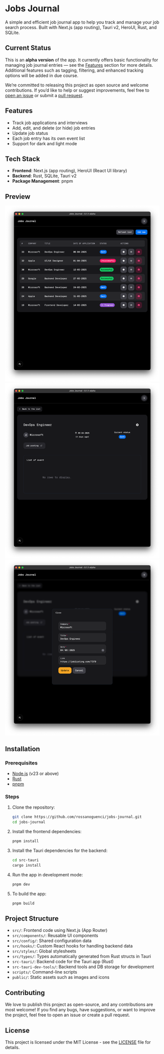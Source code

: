 # Jobs Journal

A simple and efficient job journal app to help you track and manage your job search process. Built with Next.js (app routing), Tauri v2, HeroUI, Rust, and SQLite.

## Current Status

This is an **alpha version** of the app. It currently offers basic functionality for managing job journal entries — see the [Features](#features) section for more details. Additional features such as tagging, filtering, and enhanced tracking options will be added in due course.

We’re committed to releasing this project as open source and welcome contributions. If you’d like to help or suggest improvements, feel free to [open an issue](https://github.com/rossanoguenci/jobs-journal/issues) or submit a [pull request](https://github.com/rossanoguenci/jobs-journal/pulls).

## Features

- Track job applications and interviews
- Add, edit, and delete (or hide) job entries
- Update job status
- Each job entry has its own event list
- Support for dark and light mode


## Tech Stack

- **Frontend**: Next.js (app routing), HeroUI (React UI library)
- **Backend**: Rust, SQLite, Tauri v2
- **Package Management**: pnpm

## Preview

![Preview of Jobs Journal](preview/preview_1.png)
![Preview of Jobs Journal](preview/preview_2.png)
![Preview of Jobs Journal](preview/preview_3.png)


## Installation

### Prerequisites

- [Node.js](https://nodejs.org/) (v23 or above)
- [Rust](https://www.rust-lang.org/)
- [pnpm](https://pnpm.io/)

### Steps

1. Clone the repository:

    ```bash
    git clone https://github.com/rossanoguenci/jobs-journal.git
    cd jobs-journal
    ```

2. Install the frontend dependencies:

    ```bash
    pnpm install
    ```

3. Install the Tauri dependencies for the backend:

    ```bash
    cd src-tauri
    cargo install
    ```

4. Run the app in development mode:

    ```bash
    pnpm dev
    ```
   
5. To build the app:

   ```bash
   pnpm build
   ```

## Project Structure

- `src/`: Frontend code using Next.js (App Router)
- `src/components/`: Reusable UI components
- `src/config/`: Shared configuration data
- `src/hooks/`: Custom React hooks for handling backend data
- `src/styles/`: Global stylesheets
- `src/types/`: Types automatically generated from Rust structs in Tauri
- `src-tauri/`: Backend code for the Tauri app (Rust)
- `src-tauri-dev-tools/`: Backend tools and DB storage for development
- `scripts/`: Command-line scripts
- `public/`: Static assets such as images and icons

## Contributing

We love to publish this project as open-source, and any contributions are most welcome! If you find any bugs, have suggestions, or want to improve the project, feel free to open an issue or create a pull request.

## License

This project is licensed under the MIT License - see the [LICENSE](LICENSE.txt) file for details.
